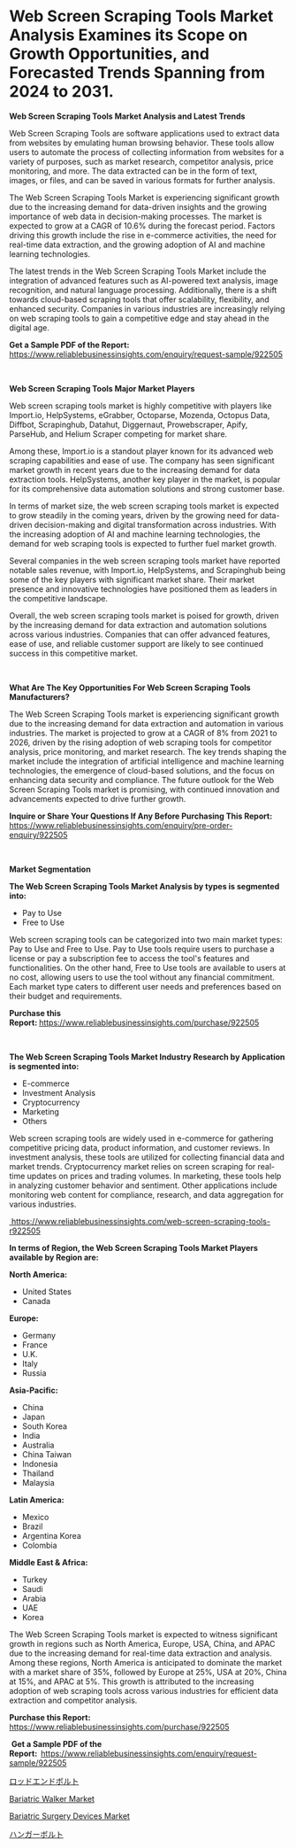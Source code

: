 <p><h1>Web Screen Scraping Tools Market Analysis Examines its Scope on Growth Opportunities, and Forecasted Trends Spanning from 2024 to 2031.</h1></p><p><strong>Web Screen Scraping Tools Market Analysis and Latest Trends</strong></p>
<p><p>Web Screen Scraping Tools are software applications used to extract data from websites by emulating human browsing behavior. These tools allow users to automate the process of collecting information from websites for a variety of purposes, such as market research, competitor analysis, price monitoring, and more. The data extracted can be in the form of text, images, or files, and can be saved in various formats for further analysis.</p><p>The Web Screen Scraping Tools Market is experiencing significant growth due to the increasing demand for data-driven insights and the growing importance of web data in decision-making processes. The market is expected to grow at a CAGR of 10.6% during the forecast period. Factors driving this growth include the rise in e-commerce activities, the need for real-time data extraction, and the growing adoption of AI and machine learning technologies.</p><p>The latest trends in the Web Screen Scraping Tools Market include the integration of advanced features such as AI-powered text analysis, image recognition, and natural language processing. Additionally, there is a shift towards cloud-based scraping tools that offer scalability, flexibility, and enhanced security. Companies in various industries are increasingly relying on web scraping tools to gain a competitive edge and stay ahead in the digital age.</p></p>
<p><strong>Get a Sample PDF of the Report:&nbsp;</strong> <a href="https://www.reliablebusinessinsights.com/enquiry/request-sample/922505">https://www.reliablebusinessinsights.com/enquiry/request-sample/922505</a></p>
<p>&nbsp;</p>
<p><strong>Web Screen Scraping Tools Major Market Players</strong></p>
<p><p>Web screen scraping tools market is highly competitive with players like Import.io, HelpSystems, eGrabber, Octoparse, Mozenda, Octopus Data, Diffbot, Scrapinghub, Datahut, Diggernaut, Prowebscraper, Apify, ParseHub, and Helium Scraper competing for market share. </p><p>Among these, Import.io is a standout player known for its advanced web scraping capabilities and ease of use. The company has seen significant market growth in recent years due to the increasing demand for data extraction tools. HelpSystems, another key player in the market, is popular for its comprehensive data automation solutions and strong customer base.</p><p>In terms of market size, the web screen scraping tools market is expected to grow steadily in the coming years, driven by the growing need for data-driven decision-making and digital transformation across industries. With the increasing adoption of AI and machine learning technologies, the demand for web scraping tools is expected to further fuel market growth.</p><p>Several companies in the web screen scraping tools market have reported notable sales revenue, with Import.io, HelpSystems, and Scrapinghub being some of the key players with significant market share. Their market presence and innovative technologies have positioned them as leaders in the competitive landscape.</p><p>Overall, the web screen scraping tools market is poised for growth, driven by the increasing demand for data extraction and automation solutions across various industries. Companies that can offer advanced features, ease of use, and reliable customer support are likely to see continued success in this competitive market.</p></p>
<p>&nbsp;</p>
<p><strong>What Are The Key Opportunities For Web Screen Scraping Tools Manufacturers?</strong></p>
<p><p>The Web Screen Scraping Tools market is experiencing significant growth due to the increasing demand for data extraction and automation in various industries. The market is projected to grow at a CAGR of 8% from 2021 to 2026, driven by the rising adoption of web scraping tools for competitor analysis, price monitoring, and market research. The key trends shaping the market include the integration of artificial intelligence and machine learning technologies, the emergence of cloud-based solutions, and the focus on enhancing data security and compliance. The future outlook for the Web Screen Scraping Tools market is promising, with continued innovation and advancements expected to drive further growth.</p></p>
<p><strong>Inquire or Share Your Questions If Any Before Purchasing This Report:</strong> <a href="https://www.reliablebusinessinsights.com/enquiry/pre-order-enquiry/922505">https://www.reliablebusinessinsights.com/enquiry/pre-order-enquiry/922505</a></p>
<p>&nbsp;</p>
<p><strong>Market Segmentation</strong></p>
<p><strong>The Web Screen Scraping Tools Market Analysis by types is segmented into:</strong></p>
<p><ul><li>Pay to Use</li><li>Free to Use</li></ul></p>
<p><p>Web screen scraping tools can be categorized into two main market types: Pay to Use and Free to Use. Pay to Use tools require users to purchase a license or pay a subscription fee to access the tool's features and functionalities. On the other hand, Free to Use tools are available to users at no cost, allowing users to use the tool without any financial commitment. Each market type caters to different user needs and preferences based on their budget and requirements.</p></p>
<p><strong>Purchase this Report:&nbsp;</strong><a href="https://www.reliablebusinessinsights.com/purchase/922505">https://www.reliablebusinessinsights.com/purchase/922505</a></p>
<p>&nbsp;</p>
<p><strong>The Web Screen Scraping Tools Market Industry Research by Application is segmented into:</strong></p>
<p><ul><li>E-commerce</li><li>Investment Analysis</li><li>Cryptocurrency</li><li>Marketing</li><li>Others</li></ul></p>
<p><p>Web screen scraping tools are widely used in e-commerce for gathering competitive pricing data, product information, and customer reviews. In investment analysis, these tools are utilized for collecting financial data and market trends. Cryptocurrency market relies on screen scraping for real-time updates on prices and trading volumes. In marketing, these tools help in analyzing customer behavior and sentiment. Other applications include monitoring web content for compliance, research, and data aggregation for various industries.</p></p>
<p><a href="https://www.reliablebusinessinsights.com/web-screen-scraping-tools-r922505">&nbsp;https://www.reliablebusinessinsights.com/web-screen-scraping-tools-r922505</a></p>
<p><strong>In terms of Region, the Web Screen Scraping Tools Market Players available by Region are:</strong></p>
<p>
    <p> <strong> North America: </strong>
        <ul>
            <li>United States</li>
            <li>Canada</li>
        </ul>
        </p> 
    <p> <strong> Europe: </strong>
        <ul>
            <li>Germany</li>
            <li>France</li>
            <li>U.K.</li>
            <li>Italy</li>
            <li>Russia</li>
        </ul>
        </p> 
    <p> <strong> Asia-Pacific: </strong>
        <ul>
            <li>China</li>
            <li>Japan</li>
            <li>South Korea</li>
            <li>India</li>
            <li>Australia</li>
            <li>China Taiwan</li>
            <li>Indonesia</li>
            <li>Thailand</li>
            <li>Malaysia</li>
        </ul>
        </p> 
    <p> <strong> Latin America: </strong>
        <ul>
            <li>Mexico</li>
            <li>Brazil</li>
            <li>Argentina Korea</li>
            <li>Colombia</li>
        </ul>
        </p> 
    <p> <strong> Middle East & Africa: </strong>
        <ul>
            <li>Turkey</li>
            <li>Saudi</li>
            <li>Arabia</li>
            <li>UAE</li>
            <li>Korea</li>
        </ul>
    </p>
    </p>
<p><p>The Web Screen Scraping Tools market is expected to witness significant growth in regions such as North America, Europe, USA, China, and APAC due to the increasing demand for real-time data extraction and analysis. Among these regions, North America is anticipated to dominate the market with a market share of 35%, followed by Europe at 25%, USA at 20%, China at 15%, and APAC at 5%. This growth is attributed to the increasing adoption of web scraping tools across various industries for efficient data extraction and competitor analysis.</p></p>
<p><strong>Purchase this Report: </strong><a href="https://www.reliablebusinessinsights.com/purchase/922505">https://www.reliablebusinessinsights.com/purchase/922505</a></p>
<p>&nbsp;<strong>Get a Sample PDF of the Report:&nbsp;&nbsp;</strong><a href="https://www.reliablebusinessinsights.com/enquiry/request-sample/922505">https://www.reliablebusinessinsights.com/enquiry/request-sample/922505</a></p>
<p><strong></strong></p>
<p><p><a href="https://github.com/decker5351/Market-Research-Report-List-2/blob/main/4912167174082.md">ロッドエンドボルト</a></p><p><a href="https://github.com/RoccoManning/Market-Research-Report-List-5/blob/main/bariatric-walker-market.md">Bariatric Walker Market</a></p><p><a href="https://github.com/mateobossinovero/Market-Research-Report-List-1/blob/main/bariatric-surgery-devices-market.md">Bariatric Surgery Devices Market</a></p><p><a href="https://github.com/tubbs463/Market-Research-Report-List-1/blob/main/7609118174083.md">ハンガーボルト</a></p></p>